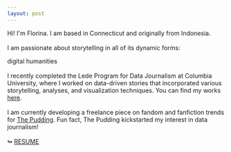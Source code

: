 ```yaml
---
layout: post
---
```


Hi! I'm Florina. I am based in Connecticut and originally from Indonesia.
<br><br>
I am passionate about storytelling in all of its dynamic forms:  

digital humanities
<br><br>
I recently completed the Lede Program for Data Journalism at Columbia University, where I worked on data-driven stories that incorporated various storytelling, analyses, and visualization techniques. You can find my works <a href="index.html#main">here</a>.
<br><br>
I am currently developing a freelance piece on fandom and fanfiction trends for <a href="https://pudding.cool/">The Pudding</a>. Fun fact, The Pudding kickstarted my interest in data journalism!
<br><br>
<span class="icon">↬</span> <a href="https://retrospatial.github.io/assets/files/Florina%20Sutanto_Resume.pdf" class="resume">RESUME</a>
